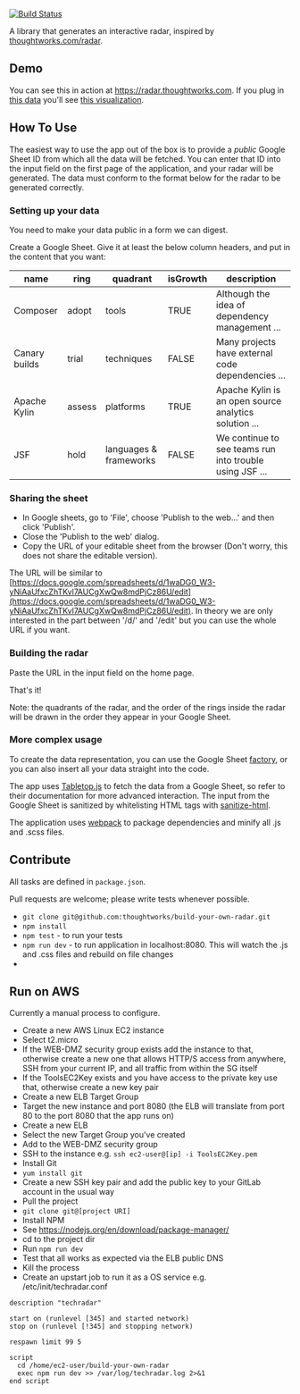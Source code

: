 [![Build Status](https://snap-ci.com/thoughtworks/build-your-own-radar/branch/master/build_image)](https://snap-ci.com/thoughtworks/build-your-own-radar/branch/master)

A library that generates an interactive radar, inspired by [thoughtworks.com/radar](http://thoughtworks.com/radar).

## Demo

You can see this in action at https://radar.thoughtworks.com. If you plug in [this data](https://docs.google.com/spreadsheets/d/1YXkrgV7Y6zShiPeyw4Y5_19QOfu5I6CyH5sGnbkEyiI/) you'll see [this visualization](https://radar.thoughtworks.com/?sheetId=1YXkrgV7Y6zShiPeyw4Y5_19QOfu5I6CyH5sGnbkEyiI). 

## How To Use

The easiest way to use the app out of the box is to provide a *public* Google Sheet ID from which all the data will be fetched. You can enter that ID into the input field on the first page of the application, and your radar will be generated. The data must conform to the format below for the radar to be generated correctly.

### Setting up your data

You need to make your data public in a form we can digest.

Create a Google Sheet. Give it at least the below column headers, and put in the content that you want:

| name          | ring   | quadrant               | isGrowth | description                                             |
|---------------|--------|------------------------|----------|---------------------------------------------------------|
| Composer      | adopt  | tools                  | TRUE     | Although the idea of dependency management ...          |
| Canary builds | trial  | techniques             | FALSE    | Many projects have external code dependencies ...       |
| Apache Kylin  | assess | platforms              | TRUE     | Apache Kylin is an open source analytics solution ...   |
| JSF           | hold   | languages & frameworks | FALSE    | We continue to see teams run into trouble using JSF ... |

### Sharing the sheet

* In Google sheets, go to 'File', choose 'Publish to the web...' and then click 'Publish'.
* Close the 'Publish to the web' dialog.
* Copy the URL of your editable sheet from the browser (Don't worry, this does not share the editable version). 

The URL will be similar to [https://docs.google.com/spreadsheets/d/1waDG0_W3-yNiAaUfxcZhTKvl7AUCgXwQw8mdPjCz86U/edit](https://docs.google.com/spreadsheets/d/1waDG0_W3-yNiAaUfxcZhTKvl7AUCgXwQw8mdPjCz86U/edit). In theory we are only interested in the part between '/d/' and '/edit' but you can use the whole URL if you want.

### Building the radar

Paste the URL in the input field on the home page.

That's it!

Note: the quadrants of the radar, and the order of the rings inside the radar will be drawn in the order they appear in your Google Sheet.

### More complex usage

To create the data representation, you can use the Google Sheet [factory](/src/util/factory.js), or you can also insert all your data straight into the code.

The app uses [Tabletop.js](https://github.com/jsoma/tabletop) to fetch the data from a Google Sheet, so refer to their documentation for more advanced interaction.  The input from the Google Sheet is sanitized by whitelisting HTML tags with [sanitize-html](https://github.com/punkave/sanitize-html).

The application uses [webpack](https://webpack.github.io/) to package dependencies and minify all .js and .scss files.

## Contribute

All tasks are defined in `package.json`.

Pull requests are welcome; please write tests whenever possible.

- `git clone git@github.com:thoughtworks/build-your-own-radar.git`
- `npm install`
- `npm test` - to run your tests
- `npm run dev` - to run application in localhost:8080. This will watch the .js and .css files and rebuild on file changes
- 
## Run on AWS

Currently a manual process to configure.

- Create a new AWS Linux EC2 instance
- Select t2.micro
- If the WEB-DMZ security group exists add the instance to that, otherwise create a new one that allows HTTP/S access from anywhere, SSH from your current IP, and all traffic from within the SG itself
- If the ToolsEC2Key exists and you have access to the private key use that, otherwise create a new key pair
- Create a new ELB Target Group
- Target the new instance and port 8080 (the ELB will translate from port 80 to the port 8080 that the app runs on)
- Create a new ELB
- Select the new Target Group you've created
- Add to the WEB-DMZ security group
- SSH to the instance e.g. `ssh ec2-user@[ip] -i ToolsEC2Key.pem`
- Install Git
- `yum install git`
- Create a new SSH key pair and add the public key to your GitLab account in the usual way
- Pull the project
- `git clone git@[project URI]`
- Install NPM
- See https://nodejs.org/en/download/package-manager/
- cd to the project dir
- Run `npm run dev`
- Test that all works as expected via the ELB public DNS
- Kill the process
- Create an upstart job to run it as a OS service e.g. /etc/init/techradar.conf
```
description "techradar"

start on (runlevel [345] and started network)
stop on (runlevel [!345] and stopping network)

respawn limit 99 5

script
  cd /home/ec2-user/build-your-own-radar
  exec npm run dev >> /var/log/techradar.log 2>&1
end script
```

